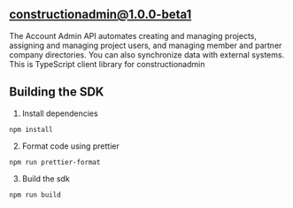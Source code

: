 ## constructionadmin@1.0.0-beta1

The Account Admin API automates creating and managing projects, assigning and managing project users, and managing member and partner company directories. You can also synchronize data with external systems. 
This is TypeScript client library for constructionadmin

## Building the SDK
1. Install dependencies
```
npm install
```
2. Format code using prettier
```
npm run prettier-format
```
3. Build the sdk
```
npm run build
```
